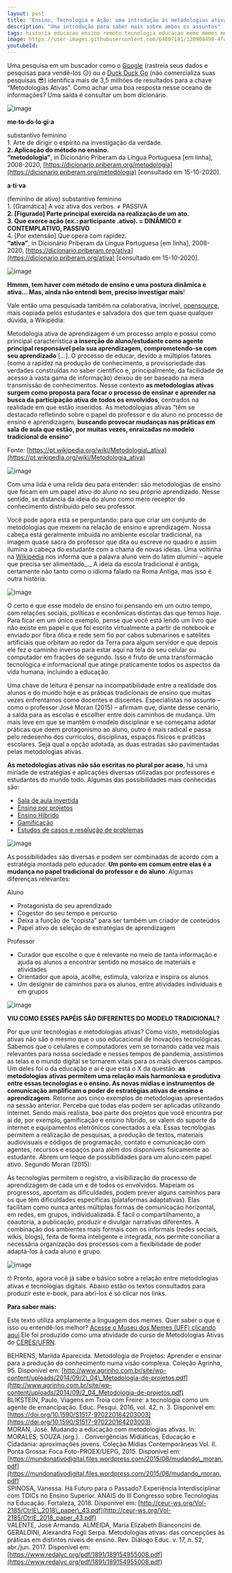 ```yaml
---
layout: post
title: "Ensino, Tecnologia e Ação: uma introdução às metodologias ativas com MEMES"
description: "Uma introdução para saber mais sobre ambos os assuntos"
tags: historia educacao ensino remoto tecnologia educacao meme memes metodologiasativas metodologia
image: https://user-images.githubusercontent.com/64807181/120908498-4fdd2900-c641-11eb-99fa-bbe58e9fc145.png
youtubeId: 
---
```


Uma pesquisa em um buscador como o [Google](https://www.google.com/search?hl=pt&q=metodologias%20ativas) (rastreia seus dados e pesquisas para vendê-los 😥) ou o [Duck Duck Go](https://duckduckgo.com/?t=canonical&q=metodologias+ativas&ia=web) (não comercializa suas pesquisas 😎) identifica mais de 3,5 milhões de resultados para a chave “Metodologias Ativas”. Como achar uma boa resposta nesse oceano de informações? Uma saída é consultar um bom dicionário.

![image](https://user-images.githubusercontent.com/64807181/120908498-4fdd2900-c641-11eb-99fa-bbe58e9fc145.png)

**me·to·do·lo·gi·a**

substantivo feminino  
1\. Arte de dirigir o espírito na investigação da verdade.  
**2\. Aplicação do método no ensino.**  
**“metodologia”**, in Dicionário Priberam da Língua Portuguesa \[em linha\], 2008-2020, [https://dicionario.priberam.org/metodologia](https://dicionario.priberam.org/metodologia) \[consultado em 15-10-2020\].

**a·ti·va**

(feminino de ativo) substantivo feminino  
1\. \[Gramática\] A voz ativa dos verbos. ≠ PASSIVA  
**2\. \[Figurado\] Parte principal exercida na realização de um ato.**  
**3\. Que exerce ação (ex.: participante .ativo). = DINÂMICO ≠ CONTEMPLATIVO, PASSIVO**  
4\. \[Por extensão\] Que opera com rapidez.  
**“ativa”**, in Dicionário Priberam da Língua Portuguesa \[em linha\], 2008-2020, [https://dicionario.priberam.org/ativa](https://dicionario.priberam.org/ativa) \[consultado em 15-10-2020\].

![image](https://user-images.githubusercontent.com/64807181/120908501-59669100-c641-11eb-95bd-8404e1c9009d.png)

**Hmmm, tem haver com método de ensino e uma postura dinâmica e ativa… Mas, ainda não entendi bem, preciso investigar mais**!

Vale então uma pesquisada também na colaborativa, incrível, [opensource](https://pt.wikipedia.org/wiki/Software_de_c%C3%B3digo_aberto), mais copiada pelos estudantes e salvadora dos que tem quase qualquer dúvida, a Wikipédia:

Metodologia ativa de aprendizagem é um processo amplo e possui como principal característica **a inserção do aluno/estudante como agente principal responsável pela sua aprendizagem, comprometendo-se com seu aprendizado** \[…\]. O processo de educar, devido a múltiplos fatores (como a rapidez na produção de conhecimento, a provisoriedade das verdades construídas no saber científico e, principalmente, da facilidade de acesso à vasta gama de informação) deixou de ser baseado na mera transmissão de conhecimentos. Nesse contexto **as metodologias ativas surgem como proposta para focar o processo de ensinar e aprender na busca da participação ativa de todos os envolvidos**, centrados na realidade em que estão inseridos. As metodologias ativas “têm se destacado refletindo sobre o papel do professor e do aluno no processo de ensino e aprendizagem, **buscando provocar mudanças nas práticas em sala de aula que estão, por muitas vezes, enraizadas no modelo tradicional de ensino**“

Fonte: [https://pt.wikipedia.org/wiki/Metodologia\_ativa](https://pt.wikipedia.org/wiki/Metodologia_ativa)

![image](https://user-images.githubusercontent.com/64807181/120908507-61becc00-c641-11eb-98ee-d602d4ebe9bb.png)

Com uma lida e uma relida deu para entender: são metodologias de ensino que focam em um papel ativo do aluno no seu próprio aprendizado. Nesse sentido, se distancia da ideia do aluno como mero receptor do conhecimento distribuído pelo seu professor.

Você pode agora está se perguntando: para que criar um conjunto de metodologias que mexem na relação de ensino e aprendizagem. Nossa cabeça está geralmente imbuída no ambiente escolar tradicional, na imagem quase sacra do professor que dita ou escreve no quadro e assim ilumina a cabeça do estudante com a chama de novas ideias. Uma voltinha na [Wikipédia](https://pt.wikipedia.org/wiki/Aluno) nos informa que a palavra aluno vem do latim _alumini –_ aquele que precisa ser alimentado_._ A ideia da escola tradicional é antiga, certamente não tanto como o idioma falado na Roma Antiga, mas isso é outra história.

![image](https://user-images.githubusercontent.com/64807181/120908509-697e7080-c641-11eb-94f2-b1047802d905.png)

O certo é que esse modelo de ensino foi pensando em um outro tempo, com relações sociais, políticas e econômicas distintas das que temos hoje. Para ficar em um único exemplo, pense que você está lendo um livro que não existe em papel e que foi escrito virtualmente a partir de notebook e enviado por fibra ótica e rede sem fio por cabos submarinos e satélites artificiais que orbitam ao redor da Terra para algum servidor e que depois ele fez o caminho inverso para estar aqui na tela do seu celular ou computador em frações de segundo. Isso é fruto de uma transformação tecnológica e informacional que atinge praticamente todos os aspectos da vida humana, incluindo a educação.

Uma chave de leitura é pensar na incompatibilidade entre a realidade dos alunos e do mundo hoje e as práticas tradicionais de ensino que muitas vezes enfrentamos como docentes e discentes. Especialistas no assunto – como o professor José Moran (2015) – afirmam que, diante desse cenário, a saída para as escolas é escolher entre dois caminhos de mudança. Um mais leve em que se mantêm o modelo disciplinar e se começama adotar práticas que deem protagonismo ao aluno, outro é mais radical e passa pelo redesenho dos currículos, disciplinas, espaços físicos e práticas escolares. Seja qual a opção adotada, as duas estradas são pavimentadas pelas metodologias ativas.

**As metodologias ativas não são escritas no plural por acaso**, há uma miríade de estratégias e aplicações diversas utilizadas por professores e estudantes do mundo todo. Algumas das possibilidades mais conhecidas são:

- [Sala de aula invertida](https://www.futura.org.br/trilhas/o-que-e-sala-de-aula-invertida/)
- [Ensino por projetos](https://www.futura.org.br/aprender-a-partir-de-projetos/)
- [Ensino Híbrido](https://eadbox.com/o-que-e-ensino-hibrido/)
- [Gamificação](https://www.terra.com.br/noticias/dino/a-gamificacao-como-metodologia-na-educacao,9a7871070f980098ddc39a7409e59810xonkuua7.html)
- [Estudos de casos e resolução de problemas](http://www.mnemos.unir.br/uploads/13131313/arquivos/Marli_Andr__O_que___um_Estudo_de_Caso_417601789.pdf)

![image](https://user-images.githubusercontent.com/64807181/120908516-713e1500-c641-11eb-8b7f-f9b98d0cd96e.png)

As possibilidades são diversas e podem ser combinadas de acordo com a estratégia montada pelo educador. **Um ponto em comum entre elas é a mudança no papel tradicional do professor e do aluno**. Algumas diferenças relevantes:

Aluno

- Protagonista do seu aprendizado
- Cogestor do seu tempo e percurso
- Deixa a função de “copista” para ser também um criador de conteúdos
- Papel ativo de seleção de estratégias de aprendizagem

Professor

- Curador que escolhe o que é relevante no meio de tanta informação e ajuda os alunos a encontrar sentido no mosaico de materiais e atividades
- Orientador que apoia, acolhe, estimula, valoriza e inspira os alunos
- Um designer de caminhos para os alunos, entre atividades individuais e em grupos

![image](https://user-images.githubusercontent.com/64807181/120908522-7d29d700-c641-11eb-9cd3-0ce37c025170.png)

**VIU COMO ESSES PAPÉIS SÃO DIFERENTES DO MODELO TRADICIONAL?**

Por que unir tecnologias e metodologias ativas? Como visto, metodologias ativas não são o mesmo que o uso educacional de inovações tecnológicas. Sabemos que o celulares e computadores vem se tornando cada vez mais relevantes para nossa sociedade e nesses tempos de pandemia, assistimos as telas e o mundo digital se tornarem vitais para os mais diversos campos. Um deles foi o da educação e ai é que está o X da questão: **as metodologias ativas permitem uma relação mais harmoniosa e produtiva entre essas tecnologias e o ensino. As novas mídias e instrumentos de comunicação amplificam o poder de estratégias ativas de ensino e aprendizagem**. Retorne aos cinco exemplos de metodologias apresentados na sessão anterior. Perceba que todas elas podem ser aplicadas utilizando internet. Sendo mais realista, boa parte dos projetos que você encontra por ai de, por exemplo, gamificação e ensino híbrido, se valem do suporte da internet e equipamentos eletrônicos conectados a ela. Essas tecnologias permitem a realização de pesquisas, a produção de textos, materiais audiovisuais e códigos de programação, contato e comunicação com agentes, recursos e espaços para além dos disponíveis fisicamente ao estudante. Abrem um leque de possibilidades para um aluno com papel ativo. Segundo Moran (2015):

As tecnologias permitem o registro, a visibilização do processo de aprendizagem de cada um e de todos os envolvidos. Mapeiam os progressos, apontam as dificuldades, podem prever alguns caminhos para os que têm dificuldades específicas (plataformas adaptativas). Elas facilitam como nunca antes múltiplas formas de comunicação horizontal, em redes, em grupos, individualizada. É fácil o compartilhamento, a coautoria, a publicação, produzir e divulgar narrativas diferentes. A combinação dos ambientes mais formais com os informais (redes sociais, wikis, blogs), feita de forma inteligente e integrada, nos permite conciliar a necessária organização dos processos com a flexibilidade de poder adaptá-los à cada aluno e grupo.

![image](https://user-images.githubusercontent.com/64807181/120908527-887d0280-c641-11eb-94b0-0c7ef557e588.png)

🤓 Pronto, agora você já sabe o básico sobre a relação entre metodologias ativas e tecnologias digitais. Abaixo estão os textos consultados para produzir este e-book, para abri-los é só clicar nos links.

**Para saber mais:**

Este texto utiliza amplamente a linguagem dos memes. Quer saber o que é isso ou entendê-los melhor? [Acesse o Museu dos Memes (UFF) clicando aqui](https://www.museudememes.com.br/).Ele foi produzido como uma atividade do curso de Metodologias Ativas do [CERES/UFRN](http://www.ceres.ufrn.br/).

BEHRENS, Marilda Aparecida. Metodologia de Projetos: Aprender e ensinar para a produção do conhecimento numa visão complexa. Coleção Agrinho, 95. Disponível em: [http://www.agrinho.com.br/site/wp-content/uploads/2014/09/2\_04\_Metodologia-de-projetos.pdf](http://www.agrinho.com.br/site/wp-content/uploads/2014/09/2_04_Metodologia-de-projetos.pdf)  
BLIKSTEIN, Paulo. Viagens em Troia com Freire: a tecnologia como um agente de emancipação. Educ. Pesqui. 2016, vol. 42, n. 3. Disponível em: [https://doi.org/10.1590/S1517-970220164203003](https://doi.org/10.1590/S1517-970220164203003).  
MORAN, José. Mudando a educação com metodologias ativas. In: MORALES; SOUZA (org.). . Convergências Midiáticas, Educação e Cidadania: aproximações jovens. Coleção Mídias Contemporâneas Vol. II. Ponta Grossa: Foca Foto-PROEX/UEPG, 2015. Disponível em: [https://mundonativodigital.files.wordpress.com/2015/06/mudando\_moran.pdf](https://mundonativodigital.files.wordpress.com/2015/06/mudando_moran.pdf)  
SPINOSA, Vanessa. Há Futuro para o Passado? Experiência Interdisciplinar com TDICs no Ensino Superior. ANAIS do III Congresso sobre Tecnologias na Educação. Fortaleza, 2018. Disponível em: [http://ceur-ws.org/Vol-2185/CtrlE\_2018\_paper\_43.pdf](http://ceur-ws.org/Vol-2185/CtrlE_2018_paper_43.pdf)  
VALENTE, José Armando. ALMEIDA, Maria Elizabeth Bianconcini de. GERALDINI, Alexandra Fogli Serpa. Metodologias ativas: das concepções às práticas em distintos níveis de ensino. Rev. Diálogo Educ. v. 17, n. 52, abr./jun. 2017. Disponível em: [https://www.redalyc.org/pdf/1891/189154955008.pdf](https://www.redalyc.org/pdf/1891/189154955008.pdf)
